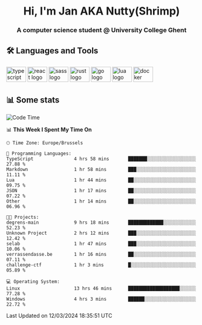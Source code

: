 <h1 align="center">Hi, I'm Jan AKA Nutty(Shrimp)</h1>
<h3 align="center">A computer science student @ University College Ghent</h3>

<h2 align="left">🛠️ Languages and Tools</h2>

###

<div align="left">
  <img src="https://cdn.jsdelivr.net/gh/devicons/devicon/icons/typescript/typescript-original.svg" height="40" width="52" alt="typescript logo"  />
  <img src="https://cdn.jsdelivr.net/gh/devicons/devicon/icons/react/react-original.svg" height="40" width="52" alt="react logo"  />
  <img src="https://cdn.jsdelivr.net/gh/devicons/devicon/icons/sass/sass-original.svg" height="40" width="52" alt="sass logo"  />
  <img src="https://cdn.jsdelivr.net/gh/devicons/devicon@latest/icons/rust/rust-original.svg" height="40" width="52" alt="rust logo" />
  <img src="https://cdn.jsdelivr.net/gh/devicons/devicon/icons/go/go-original.svg" height="40" width="52" alt="go logo"  />
  <img src="https://cdn.jsdelivr.net/gh/devicons/devicon/icons/lua/lua-original.svg" height="40" width="52" alt="lua logo"  />
  <img src="https://cdn.jsdelivr.net/gh/devicons/devicon/icons/docker/docker-original.svg" height="40" width="52" alt="docker logo"  />
</div>

<h2>📊 Some stats</h2>

<!--START_SECTION:waka-->
![Code Time](http://img.shields.io/badge/Code%20Time-4%2C263%20hrs%2016%20mins-blue)

📊 **This Week I Spent My Time On** 

```text
🕑︎ Time Zone: Europe/Brussels

💬 Programming Languages: 
TypeScript               4 hrs 58 mins       ███████░░░░░░░░░░░░░░░░░░   27.88 % 
Markdown                 1 hr 58 mins        ███░░░░░░░░░░░░░░░░░░░░░░   11.11 % 
Lua                      1 hr 44 mins        ██░░░░░░░░░░░░░░░░░░░░░░░   09.75 % 
JSON                     1 hr 17 mins        ██░░░░░░░░░░░░░░░░░░░░░░░   07.22 % 
Other                    1 hr 14 mins        ██░░░░░░░░░░░░░░░░░░░░░░░   06.96 % 

🐱‍💻 Projects: 
degrens-main             9 hrs 18 mins       █████████████░░░░░░░░░░░░   52.23 % 
Unknown Project          2 hrs 12 mins       ███░░░░░░░░░░░░░░░░░░░░░░   12.42 % 
selab                    1 hr 47 mins        ███░░░░░░░░░░░░░░░░░░░░░░   10.06 % 
verrassendasse.be        1 hr 16 mins        ██░░░░░░░░░░░░░░░░░░░░░░░   07.11 % 
challenge-ctf            1 hr 3 mins         █░░░░░░░░░░░░░░░░░░░░░░░░   05.89 % 

💻 Operating System: 
Linux                    13 hrs 46 mins      ███████████████████░░░░░░   77.28 % 
Windows                  4 hrs 3 mins        ██████░░░░░░░░░░░░░░░░░░░   22.72 % 
```


 Last Updated on 12/03/2024 18:35:51 UTC
<!--END_SECTION:waka-->
